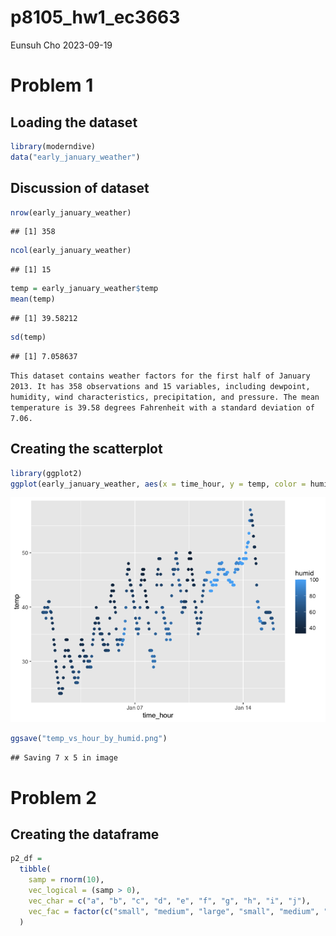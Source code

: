 p8105_hw1_ec3663
================
Eunsuh Cho
2023-09-19

# Problem 1

## Loading the dataset

``` r
library(moderndive)
data("early_january_weather")
```

## Discussion of dataset

``` r
nrow(early_january_weather)
```

    ## [1] 358

``` r
ncol(early_january_weather)
```

    ## [1] 15

``` r
temp = early_january_weather$temp
mean(temp)
```

    ## [1] 39.58212

``` r
sd(temp)
```

    ## [1] 7.058637

`This dataset contains weather factors for the first half of January 2013. It has 358 observations and 15 variables, including dewpoint, humidity, wind characteristics, precipitation, and pressure. The mean temperature is 39.58 degrees Fahrenheit with a standard deviation of 7.06.`

## Creating the scatterplot

``` r
library(ggplot2)
ggplot(early_january_weather, aes(x = time_hour, y = temp, color = humid)) + geom_point()
```

![](p8105_hw1_ec3663_files/figure-gfm/p1_scatterplot-1.png)<!-- -->

``` r
ggsave("temp_vs_hour_by_humid.png")
```

    ## Saving 7 x 5 in image

# Problem 2

## Creating the dataframe

``` r
p2_df =
  tibble(
    samp = rnorm(10),
    vec_logical = (samp > 0),
    vec_char = c("a", "b", "c", "d", "e", "f", "g", "h", "i", "j"),
    vec_fac = factor(c("small", "medium", "large", "small", "medium", "large", "small", "medium", "large", "small"))
  )
```
